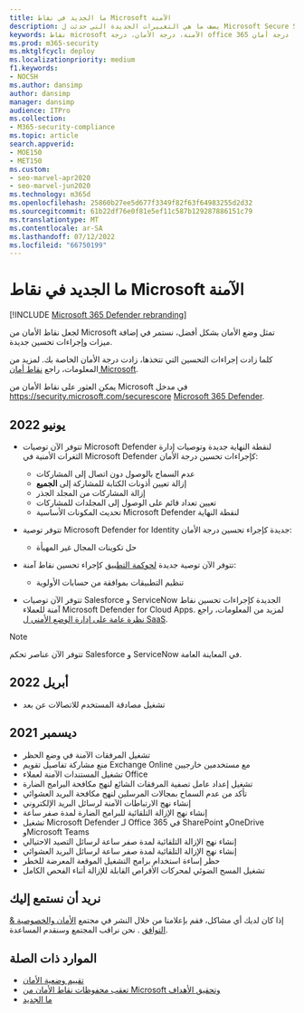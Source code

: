 ```yaml
---
title: ما الجديد في نقاط Microsoft الآمنة
description: يصف ما هي التغييرات الجديدة التي حدثت ل Microsoft Secure Score في مدخل Microsoft 365 Defender.
keywords: نقاط microsoft الآمنة، درجة الأمان، درجة office 365 الآمنة، درجة أمان microsoft، مدخل Microsoft 365 Defender
ms.prod: m365-security
ms.mktglfcycl: deploy
ms.localizationpriority: medium
f1.keywords:
- NOCSH
ms.author: dansimp
author: dansimp
manager: dansimp
audience: ITPro
ms.collection:
- M365-security-compliance
ms.topic: article
search.appverid:
- MOE150
- MET150
ms.custom:
- seo-marvel-apr2020
- seo-marvel-jun2020
ms.technology: m365d
ms.openlocfilehash: 25860b27ee5d677f3349f82f63f64983255d2d32
ms.sourcegitcommit: 61b22df76e0f81e5ef11c587b129287886151c79
ms.translationtype: MT
ms.contentlocale: ar-SA
ms.lasthandoff: 07/12/2022
ms.locfileid: "66750199"
---
```

# <a name="whats-new-in-microsoft-secure-score"></a>ما الجديد في نقاط Microsoft الآمنة

[!INCLUDE [Microsoft 365 Defender rebranding](../includes/microsoft-defender.md)]

لجعل نقاط الأمان من Microsoft تمثل وضع الأمان بشكل أفضل، نستمر في إضافة ميزات وإجراءات تحسين جديدة.

كلما زادت إجراءات التحسين التي تتخذها، زادت درجة الأمان الخاصة بك. لمزيد من المعلومات، راجع [نقاط أمان Microsoft](microsoft-secure-score.md).

يمكن العثور على نقاط الأمان من Microsoft في مدخل https://security.microsoft.com/securescore [Microsoft 365 Defender](microsoft-365-defender-portal.md).

## <a name="june-2022"></a>يونيو 2022

- تتوفر الآن توصيات Microsoft Defender لنقطة النهاية جديدة وتوصيات إدارة الثغرات الأمنية في Microsoft Defender كإجراءات تحسين درجة الأمان:

  - عدم السماح بالوصول دون اتصال إلى المشاركات
  - إزالة تعيين أذونات الكتابة للمشاركة إلى **الجميع**
  - إزالة المشاركات من المجلد الجذر
  - تعيين تعداد قائم على الوصول إلى المجلدات للمشاركات
  - تحديث المكونات الأساسية Microsoft Defender لنقطة النهاية

- تتوفر توصية Microsoft Defender for Identity جديدة كإجراء تحسين درجة الأمان:

  - حل تكوينات المجال غير المهيأة

- تتوفر الآن توصية جديدة [لحوكمة التطبيق](/defender-cloud-apps/app-governance-manage-app-governance) كإجراء تحسين نقاط آمنة:

  - تنظيم التطبيقات بموافقة من حسابات الأولوية

- تتوفر الآن توصيات Salesforce و ServiceNow الجديدة كإجراءات تحسين نقاط آمنة للعملاء Microsoft Defender for Cloud Apps. لمزيد من المعلومات، راجع [نظرة عامة على إدارة الوضع الأمني ل SaaS](https://aka.ms/saas_security_posture_management).

>[!Note]
>تتوفر الآن عناصر تحكم Salesforce و ServiceNow في المعاينة العامة.

## <a name="april-2022"></a>أبريل 2022

- تشغيل مصادقة المستخدم للاتصالات عن بعد

## <a name="december-2021"></a>ديسمبر 2021

- تشغيل المرفقات الآمنة في وضع الحظر
- منع مشاركة تفاصيل تقويم Exchange Online مع مستخدمين خارجيين
- تشغيل المستندات الآمنة لعملاء Office
- تشغيل إعداد عامل تصفية المرفقات الشائع لنهج مكافحة البرامج الضارة
- تأكد من عدم السماح بمجالات المرسلين لنهج مكافحة البريد العشوائي
- إنشاء نهج الارتباطات الآمنة لرسائل البريد الإلكتروني
- إنشاء نهج الإزالة التلقائية للبرامج الضارة لمدة صفر ساعة
- تشغيل Microsoft Defender لـ Office 365 في SharePoint وOneDrive وMicrosoft Teams
- إنشاء نهج الإزالة التلقائية لمدة صفر ساعة لرسائل التصيد الاحتيالي
- إنشاء نهج الإزالة التلقائية لمدة صفر ساعة لرسائل البريد العشوائي
- حظر إساءة استخدام برامج التشغيل الموقعة المعرضة للخطر
- تشغيل المسح الضوئي لمحركات الأقراص القابلة للإزالة أثناء الفحص الكامل

## <a name="we-want-to-hear-from-you"></a>نريد أن نستمع إليك

إذا كان لديك أي مشاكل، فقم بإعلامنا من خلال النشر في مجتمع [الأمان والخصوصية & التوافق](https://techcommunity.microsoft.com/t5/Security-Privacy-Compliance/bd-p/security_privacy) . نحن نراقب المجتمع وسنقدم المساعدة.

## <a name="related-resources"></a>الموارد ذات الصلة

- [تقييم وضعية الأمان](microsoft-secure-score-improvement-actions.md)
- [تعقب محفوظات نقاط الأمان من Microsoft وتحقيق الأهداف](microsoft-secure-score-history-metrics-trends.md)
- [ما الجديد](microsoft-secure-score-whats-coming.md)
